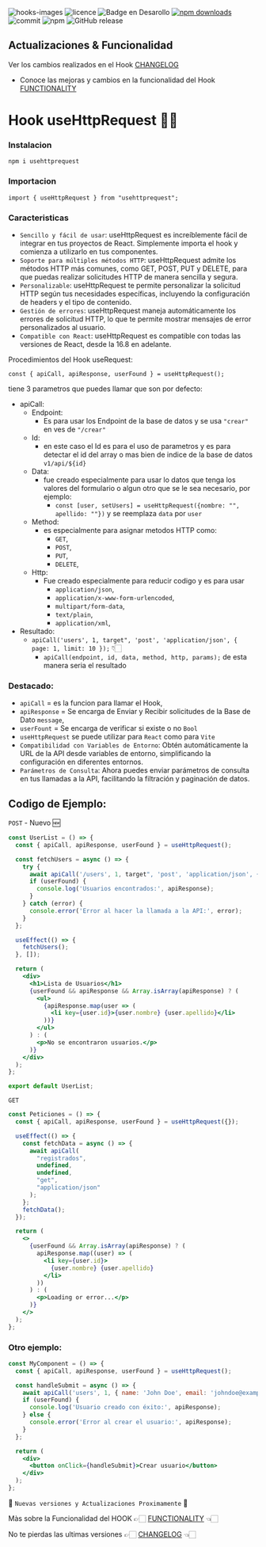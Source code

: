 ![hooks-images](https://github.com/user-attachments/assets/39266a60-7e6d-4d10-a46b-3d1dc6d3a3e5)
![licence](https://img.shields.io/github/license/GianfrancoD/useRequest)
![Badge en Desarollo](https://img.shields.io/badge/Status-En%20Desarrollo-green)
[![npm downloads](https://img.shields.io/npm/dt/usehttprequest.svg)](https://www.npmjs.com/package/usehttprequest)
![commit](https://img.shields.io/github/commits-since/GianfrancoD/useRequest/1.0.3)
![npm](https://img.shields.io/npm/v/usehttprequest)
![GitHub release](https://img.shields.io/github/release/GianfrancoD/usehttprequest)

## Actualizaciones & Funcionalidad

Ver los cambios realizados en el Hook [CHANGELOG](./CHANGELOG.md)

- Conoce las mejoras y cambios en la funcionalidad del Hook [FUNCTIONALITY](FUNCTIONALITY.md)

# Hook useHttpRequest ✍🏻

### Instalacion
```
npm i usehttprequest
```
### Importacion
```
import { useHttpRequest } from "usehttprequest";
```
### Caracteristicas
- `Sencillo y fácil de usar`: useHttpRequest es increíblemente fácil de integrar en tus proyectos de React. Simplemente importa el hook y comienza a utilizarlo en tus componentes.
- `Soporte para múltiples métodos HTTP`: useHttpRequest admite los métodos HTTP más comunes, como GET, POST, PUT y DELETE, para que puedas realizar solicitudes HTTP de manera sencilla y segura.
- `Personalizable`: useHttpRequest te permite personalizar la solicitud HTTP según tus necesidades específicas, incluyendo la configuración de headers y el tipo de contenido.
- `Gestión de errores`: useHttpRequest maneja automáticamente los errores de solicitud HTTP, lo que te permite mostrar mensajes de error personalizados al usuario.
- `Compatible con React`: useHttpRequest es compatible con todas las versiones de React, desde la 16.8 en adelante.

Procedimientos del Hook useRequest:

`const { apiCall, apiResponse, userFound } = useHttpRequest();`

tiene 3 parametros que puedes llamar que son por defecto:
- apiCall:
  - Endpoint:
    - Es para usar los Endpoint de la base de datos y se usa `"crear"` en ves de `"/crear"`
  - Id:
    - en este caso el Id es para el uso de parametros y es para detectar el id del array o mas bien de indice de la base de datos `v1/api/${id}`
  - Data:
    - fue creado especialmente para usar lo datos que tenga los valores del formulario o algun otro que se le sea necesario, por ejemplo:
      - `const [user, setUsers] = useHttpRequest({nombre: "", apellido: ""})` y se reemplaza `data` por `user`
  - Method:
    - es especialmente para asignar metodos HTTP como:
      - `GET`,
      - `POST`,
      - `PUT`,
      - `DELETE`,
  - Http:
    - Fue creado especialmente para reducir codigo y es para usar
      - `application/json`,
      - `application/x-www-form-urlencoded`,
      - `multipart/form-data`,
      - `text/plain`,
      - `application/xml`, 
- Resultado:
  - `apiCall('users', 1, target", 'post', 'application/json', { page: 1, limit: 10 });` 👇🏻
    - `apiCall(endpoint, id, data, method, http, params);` de esta manera seria el resultado
    
### Destacado:
- `apiCall` = es la funcion para llamar el Hook,
-  `apiResponse` = Se encarga de Enviar y Recibir solicitudes de la Base de Dato `message`,
-  `userFount` = Se encarga de verificar si existe o no `Bool`
-  `useHttpRequest` se puede utilizar para `React` como para `Vite`
-  `Compatibilidad con Variables de Entorno`: Obtén automáticamente la URL de la API desde variables de entorno, simplificando la configuración en diferentes entornos.
-  `Parámetros de Consulta`: Ahora puedes enviar parámetros de consulta en tus llamadas a la API, facilitando la filtración y paginación de datos.

## Codigo de Ejemplo:

`POST` - Nuevo 🆕
```jsx
const UserList = () => {
  const { apiCall, apiResponse, userFound } = useHttpRequest();

  const fetchUsers = async () => {
    try {
      await apiCall('/users', 1, target", 'post', 'application/json', { page: 1, limit: 10 });
      if (userFound) {
        console.log('Usuarios encontrados:', apiResponse);
      }
    } catch (error) {
      console.error('Error al hacer la llamada a la API:', error);
    }
  };

  useEffect(() => {
    fetchUsers();
  }, []);

  return (
    <div>
      <h1>Lista de Usuarios</h1>
      {userFound && apiResponse && Array.isArray(apiResponse) ? (
        <ul>
          {apiResponse.map(user => (
            <li key={user.id}>{user.nombre} {user.apellido}</li>
          ))}
        </ul>
      ) : (
        <p>No se encontraron usuarios.</p>
      )}
    </div>
  );
};

export default UserList;


```

`GET`
```jsx
const Peticiones = () => {
  const { apiCall, apiResponse, userFound } = useHttpRequest({});

  useEffect(() => {
    const fetchData = async () => {
      await apiCall(
        "registrados",
        undefined,
        undefined,
        "get",
        "application/json"
      );
    };
    fetchData();
  });

  return (
    <>
      {userFound && Array.isArray(apiResponse) ? (
        apiResponse.map((user) => (
          <li key={user.id}>
            {user.nombre} {user.apellido}
          </li>
        ))
      ) : (
        <p>Loading or error...</p>
      )}
    </>
  );
};
```

### Otro ejemplo:

```jsx
const MyComponent = () => {
  const { apiCall, apiResponse, userFound } = useHttpRequest();

  const handleSubmit = async () => {
    await apiCall('users', 1, { name: 'John Doe', email: 'johndoe@example.com' }, 'post', 'application/json');
    if (userFound) {
      console.log('Usuario creado con éxito:', apiResponse);
    } else {
      console.error('Error al crear el usuario:', apiResponse);
    }
  };

  return (
    <div>
      <button onClick={handleSubmit}>Crear usuario</button>
    </div>
  );
};
```
🚨 `Nuevas versiones y Actualizaciones Proximamente` 🚨

Màs sobre la Funcionalidad del HOOK 👉🏻 [FUNCTIONALITY](FUNCTIONALITY.md) 👈🏻

No te pierdas las ultimas versiones 👉🏻 [CHANGELOG](./CHANGELOG.md) 👈🏻
